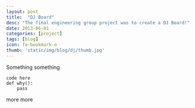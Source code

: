 ```yaml
---
layout: post
title:  "DJ Board"
desc: "The final engineering group project was to create a DJ Board!"
date: 2013-06-01
categories: [project]
tags: [blog]
icon: fa-bookmark-o
thumb: 'static/img/blog/dj/thumb.jpg'
---
```


Something something

```
code here
def why():
    pass
```

more more
